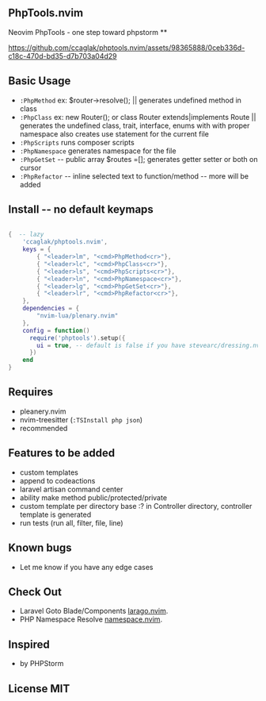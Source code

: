 ## PhpTools.nvim

Neovim PhpTools - one step toward phpstorm
**


https://github.com/ccaglak/phptools.nvim/assets/98365888/0ceb336d-c18c-470d-bd35-d7b703a04d29


## Basic Usage

-   `:PhpMethod` ex: $router->resolve(); || generates undefined method in class
-   `:PhpClass`  ex: new Router(); or class Router extends|implements Route || generates the undefined class, trait, interface, enums with with proper namespace also creates use statement for the current file
-   `:PhpScripts` runs composer scripts
-   `:PhpNamespace` generates namespace for the file
-   `:PhpGetSet` -- public array $routes =[]; generates getter setter or both on cursor
-   `:PhpRefactor` -- inline selected text to function/method  -- more will be added

## Install    -- no default keymaps

```lua

{  -- lazy
    'ccaglak/phptools.nvim',
    keys = {
        { "<leader>lm", "<cmd>PhpMethod<cr>"},
        { "<leader>lc", "<cmd>PhpClass<cr>"},
        { "<leader>ls", "<cmd>PhpScripts<cr>"},
        { "<leader>ln", "<cmd>PhpNamespace<cr>"},
        { "<leader>lg", "<cmd>PhpGetSet<cr>"},
        { "<leader>lr", "<cmd>PhpRefactor<cr>"},
    },
    dependencies = {
        "nvim-lua/plenary.nvim"
    },
    config = function()
      require('phptools').setup({
        ui = true, -- default is false if you have stevearc/dressing.nvim or something similar keep it false
      })
    end
}

```

## Requires

-   pleanery.nvim
-   nvim-treesitter (`:TSInstall php json`)
-   recommended

## Features to be added
- custom templates
- append to codeactions
- laravel artisan command center
- ability make method public/protected/private
- custom template per directory base :? in Controller directory, controller template is generated
- run tests (run all, filter, file, line)

## Known bugs
-   Let me know if you have any edge cases

## Check Out

- Laravel Goto Blade/Components [larago.nvim](https://github.com/ccaglak/larago.nvim).
- PHP Namespace Resolve [namespace.nvim](https://github.com/ccaglak/namespace.nvim).


## Inspired

-   by PHPStorm

## License MIT
